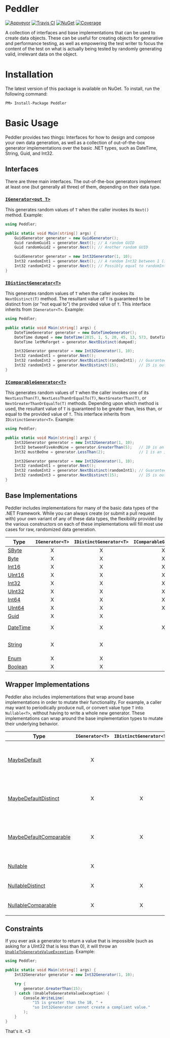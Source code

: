 # Peddler

[![Appveyor](https://ci.appveyor.com/api/projects/status/l8vetfa12dyu0q3b/branch/master?svg=true)](https://ci.appveyor.com/project/invio/peddler/branch/master)
[![Travis CI](https://img.shields.io/travis/invio/Peddler.svg?maxAge=3600&label=travis)](https://travis-ci.org/invio/Peddler)
[![NuGet](https://img.shields.io/nuget/v/Peddler.svg)](https://www.nuget.org/packages/Peddler/)
[![Coverage](https://coveralls.io/repos/github/invio/Peddler/badge.svg?branch=master)](https://coveralls.io/github/invio/Peddler?branch=master)

A collection of interfaces and base implementations that can be used to create data objects. These can be useful for creating objects for generative and performance testing, as well as empowering the test writer to focus the content of the test on what is actually being tested by randomly generating valid, irrelevant data on the object.

# Installation
The latest version of this package is available on NuGet. To install, run the following command:

```
PM> Install-Package Peddler
```

# Basic Usage

Peddler provides two things: Interfaces for how to design and compose your own data generation, as well as a collection of out-of-the-box generator implementations over the basic .NET types, such as DateTime, String, Guid, and Int32.

## Interfaces
There are three main interfaces. The out-of-the-box generators implement at least one (but generally all three) of them, depending on their data type.

### [`IGenerator<out T>`](src/Peddler/IGenerator.cs)
This generates random values of `T` when the caller invokes its `Next()` method. Example:
```cs
using Peddler;

public static void Main(string[] args) {
    GuidGenerator generator = new GuidGenerator();
    Guid randomGuid1 = generator.Next(); // A random GUID
    Guid randomGuid2 = generator.Next(); // Another random GUID

    GuidGenerator generator = new Int32Generator(1, 10);
    Int32 randomInt1 = generator.Next(); // A random Int32 between 1 (inclusively) and 10 (exclusively)
    Int32 randomInt2 = generator.Next(); // Possibly equal to randomInt1, possibly distinct.
}
```

### [`IDistinctGenerator<T>`](src/Peddler/IDistinctGenerator.cs)
This generates random values of `T` when the caller invokes its `NextDistinct(T)` method. The resultant value of `T` is guaranteed to be distinct from (or "not equal to") the provided value of `T`. This interface inherits from `IGenerator<T>`. Example:
```cs
using Peddler;

public static void Main(string[] args) {
    DateTimeGenerator generator = new DateTimeGenerator();
    DateTime dumped = new DateTime(2015, 1, 5, 20, 45, 13, 573, DateTimeKind.Utc);
    DateTime letMeForget = generator.NextDistinct(dumped);

    Int32Generator generator = new Int32Generator(1, 10);
    Int32 randomInt1 = generator.Next();
    Int32 randomInt2 = generator.NextDistinct(randomInt1); // Guaranteed to be distinct from randomInt1
    Int32 randomInt3 = generator.NextDistinct(15);         // 15 is out of the range, so this is functionally identical to generator.Next();
}
```

### [`IComparableGenerator<T>`](src/Peddler/IComparableGenerator.cs)
This generates random values of `T` when the caller invokes one of its `NextLessThan(T)`, `NextLessThanOrEqualTo(T)`, `NextGreaterThan(T)`, or `NextGreaterThanOrEqualTo(T)` methods. Depending upon which method is used, the resultant value of `T` is guaranteed to be greater than, less than, or equal to the provided value of `T`. This interface inherits from `IDistinctGenerator<T>`. Example:
```cs
using Peddler;

public static void Main(string[] args) {
    Int32Generator generator = new Int32Generator(1, 10);
    Int32 betweenFiveAndNine = generator.GreaterThan(5);   // 10 is an exclusive boundary
    Int32 mustBeOne = generator.LessThan(2);               // 1 is an inclusive boundary

    Int32Generator generator = new Int32Generator(1, 10);
    Int32 randomInt1 = generator.Next();
    Int32 randomInt2 = generator.NextDistinct(randomInt1); // Guaranteed to be distinct from randomInt1
    Int32 randomInt3 = generator.NextDistinct(15);         // 15 is out of the range, so functionally identical to generator.Next();
}
```

## Base Implementations
Peddler includes implementations for many of the basic data types of the .NET Framework. While you can always create (or submit a pull request with) your own variant of any of these data types, the flexibility provided by the various constructors on each of these implementations will fill most use cases for raw, randomized data generation.

| Type | `IGenerator<T>` | `IDistinctGenerator<T>` | `IComparableGenerator<T>` | Notes |
| ---- |:---------------:|:-----------------------:|:-------------------------:| ----- |
| [SByte](src/Peddler/SByteGenerator.cs) | X | X | X |   |
| [Byte](src/Peddler/ByteGenerator.cs) | X | X | X |   |
| [Int16](src/Peddler/Int16enerator.cs) | X | X | X |   |
| [UInt16](src/Peddler/UInt16Generator.cs) | X | X | X |   |
| [Int32](src/Peddler/Int32Generator.cs) | X | X | X |   |
| [UInt32](src/Peddler/UInt32Generator.cs) | X | X | X |   |
| [Int64](src/Peddler/Int64Generator.cs) | X | X | X |   |
| [UInt64](src/Peddler/UInt64Generator.cs) | X | X | X |   |
| [Guid](src/Peddler/GuidGenerator.cs) | X | X |   |   |
| [DateTime](src/Peddler/DateTimeGenerator.cs) | X | X | X | Enforces consistent use of [`DateTimeKind`](https://msdn.microsoft.com/en-us/library/shx7s921.aspx) |
| [String](src/Peddler/StringGenerator.cs) | X | X |   | Uses [`StringComparison.Ordinal`](https://msdn.microsoft.com/en-us/library/system.stringcomparison.aspx) rules |
| [Enum<T>](src/Peddler/EnumGenerator.cs) | X | X |   |   |
| [Boolean](src/Peddler/BooleanGenerator.cs) | X | X |   |   |

## Wrapper Implementations
Peddler also includes implementations that wrap around base implementations in order to mutate their functionality. For example, a caller may want to periodically produce null, or convert value type `T` into `Nullable<T>`, without having to write a whole new generator. These implementations can wrap around the base implementation types to mutate their underlying behavior.

| Type | `IGenerator<T>` | `IDistinctGenerator<T>` | `IComparableGenerator<T>` | Notes |
| ---- |:---------------:|:-----------------------:|:-------------------------:| ----- |
| [MaybeDefault<T>](src/Peddler/MaybeDefaultGenerator.cs) | X | | | Periodically returns `default(T)` based upon an injected percentage
| [MaybeDefaultDistinct<T>](src/Peddler/MaybeDefaultDistinctGenerator.cs) | X | X | | Periodically returns `default(T)` based upon an injected percentage
| [MaybeDefaultComparable<T>](src/Peddler/MaybeDefaultComparableGenerator.cs) | X | X | X | Periodically returns `default(T)` based upon an injected percentage
| [Nullable<T>](src/Peddler/NullableGenerator.cs) | X | | | Converts `<T>` to `Nullable<T>`
| [NullableDistinct<T>](src/Peddler/NullableDistinctGenerator.cs) | X | X | | Converts `<T>` to `Nullable<T>`
| [NullableComparable<T>](src/Peddler/NullableComparableGenerator.cs) | X | X | X | Converts `<T>` to `Nullable<T>`


## Constraints

If you ever ask a generator to return a value that is impossible (such as asking for a UInt32 that is less than 0), it will throw an [`UnableToGenerateValueException`](src/Peddler/UnableToGenerateValueException.cs). Example:
```cs
using Peddler;

public static void Main(string[] args) {
    Int32Generator generator = new Int32Generator(1, 10);

    try {
        generator.GreaterThan(15);
    } catch (UnableToGenerateValueException) {
        Console.WriteLine(
            "15 is greater than the 10, " +
            "so Int32Generator cannot create a compliant value."
        );
    }
}
```

That's it. <3
